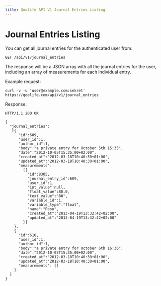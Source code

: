 ```yaml
---
title: Qoolife API V1 Journal Entries Listing
---
```


# Journal Entries Listing

You can get all journal entries for the authenticated user from:

    GET /api/v1/journal_entries

The response will be a JSON array with all the journal entries for the user, including an array of measurements for each individual entry.

Example request:

    curl -v -u 'user@example.com:sekret' https://qoolife.com/api/v1/journal_entries

Response:

    HTTP/1.1 200 OK

    {
      "journal_entries":
       [{
          "id":609,
          "user_id":1,
          "author_id":1,
          "body":"a private entry for October 5th 15:35",
          "date":"2012-10-05T15:35:00+02:00",
          "created_at":"2012-03-18T10:40:30+01:00",
          "updated_at":"2012-03-18T10:40:30+01:00",
          "measurements":
            [{
              "id":8305,
              "journal_entry_id":609,
              "user_id":1,
              "int_value":null,
              "float_value":80.0,
              "text_value":"80",
              "variable_id":1,
              "variable_type":"float",
              "name":"Peso",
              "created_at":"2013-04-19T13:32:42+02:00",
              "updated_at":"2013-04-19T13:32:42+02:00"
            }]
        },
        {
          "id":610,
          "user_id":1,
          "author_id":1,
          "body":"a private entry for October 6th 16:36",
          "date":"2012-10-05T15:35:00+02:00",
          "created_at":"2012-03-18T10:40:30+01:00",
          "updated_at":"2012-03-18T10:40:30+01:00",
          "measurements": []
        }
      ]
    }